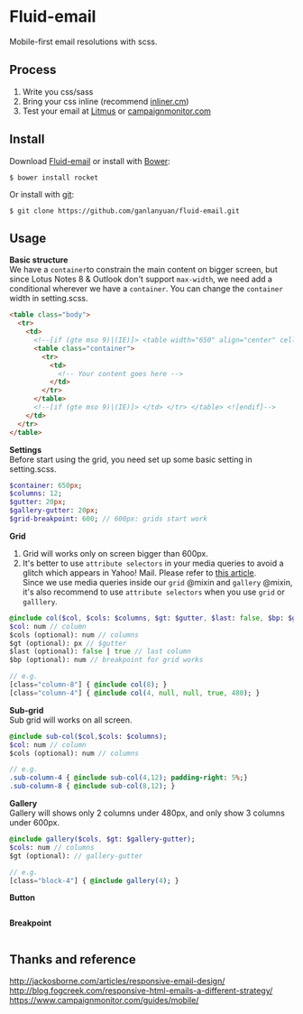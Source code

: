 # Fluid-email
Mobile-first email resolutions with scss.

## Process
1. Write you css/sass   
2. Bring your css inline (recommend [inliner.cm](http://inliner.cm/))   
3. Test your email at [Litmus](https://litmus.com/) or [campaignmonitor.com](https://www.campaignmonitor.com/)   

## Install
Download [Fluid-email](https://github.com/ganlanyuan/fluid-email/archive/master.zip) or install with [Bower](http://bower.io/): 
````
$ bower install rocket
````
Or install with [git](http://www.git-scm.com/):
````
$ git clone https://github.com/ganlanyuan/fluid-email.git
````

## Usage
**Basic structure**   
We have a `container`to constrain the main content on bigger screen, but since Lotus Notes 8 & Outlook don't support `max-width`, we need add a conditional wherever we have a `container`. You can change the `container` width in setting.scss. 
```` html
<table class="body">
  <tr>
    <td>
      <!--[if (gte mso 9)|(IE)]> <table width="650" align="center" cellpadding="0" cellspacing="0" border="0"> <tr> <td> <![endif]-->
      <table class="container">
        <tr>
          <td>
            <!-- Your content goes here -->
          </td>
        </tr>
      </table>
      <!--[if (gte mso 9)|(IE)]> </td> </tr> </table> <![endif]-->
    </td>
  </tr>
</table>
````
**Settings**   
Before start using the grid, you need set up some basic setting in setting.scss.
```` sass
$container: 650px;
$columns: 12;
$gutter: 20px;
$gallery-gutter: 20px;
$grid-breakpoint: 600; // 600px: grids start work
````
**Grid**  
1. Grid will works only on screen bigger than 600px.   
2. It's better to use `attribute selectors` in your media queries to avoid a glitch which appears in Yahoo! Mail. Please refer to [this article](https://www.campaignmonitor.com/blog/post/3457/media-query-issues-in-yahoo-mail-mobile-email/).   
Since we use media queries inside our `grid` @mixin and `gallery` @mixin, it's also recommend to use `attribute selectors` when you use `grid` or `galllery`.
```` sass
@include col($col, $cols: $columns, $gt: $gutter, $last: false, $bp: $grid-breakpoint);
$col: num // column
$cols (optional): num // columns
$gt (optional): px // $gutter
$last (optional): false | true // last column
$bp (optional): num // breakpoint for grid works

// e.g.
[class="column-8"] { @include col(8); }
[class="column-4"] { @include col(4, null, null, true, 480); }
````

**Sub-grid**  
Sub grid will works on all screen.
```` sass
@include sub-col($col,$cols: $columns);
$col: num // column
$cols (optional): num // columns

// e.g.
.sub-column-4 { @include sub-col(4,12); padding-right: 5%;}
.sub-column-8 { @include sub-col(8,12); }
````

**Gallery**  
Gallery will shows only 2 columns under 480px, and only show 3 columns under 600px.
```` sass
@include gallery($cols, $gt: $gallery-gutter);
$cols: num // columns
$gt (optional): // gallery-gutter

// e.g.
[class="block-4"] { @include gallery(4); }
````

**Button**  
```` sass
````

**Breakpoint**  
```` sass
````

## Thanks and reference
<http://jackosborne.com/articles/responsive-email-design/>   
<http://blog.fogcreek.com/responsive-html-emails-a-different-strategy/>   
<https://www.campaignmonitor.com/guides/mobile/>   
